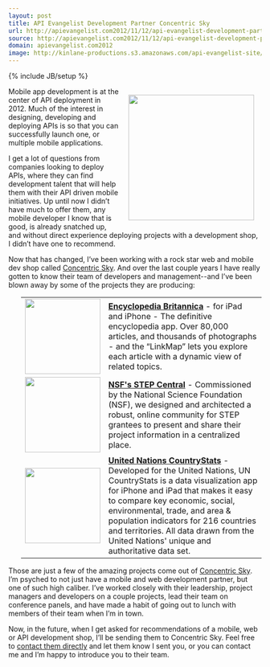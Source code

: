 ```yaml
---
layout: post
title: API Evangelist Development Partner Concentric Sky
url: http://apievangelist.com2012/11/12/api-evangelist-development-partner,-concentric-sky/
source: http://apievangelist.com2012/11/12/api-evangelist-development-partner,-concentric-sky/
domain: apievangelist.com2012
image: http://kinlane-productions.s3.amazonaws.com/api-evangelist-site/blog/Concentric-Sky-Black-White.png
---
```

{% include JB/setup %}
<p><a title="Concentric Sky" href="http://concentricsky.com/"><img style="padding: 15px;" src="https://s3.amazonaws.com/kinlane-productions/concentric-sky/Concentric-Sky-Black-White.png" alt="" width="250" align="right" /></a></p>
<p>Mobile app development is at the center of API deployment in 2012.  Much of the interest in designing, developing and deploying APIs is so that you can successfully launch one, or multiple mobile applications.</p>
<p>I get a lot of questions from companies looking to deploy APIs, where they can find development talent that will help them with their API driven mobile initiatives.  Up until now I didn&rsquo;t have much to offer them, any mobile developer I know that is good, is already snatched up, and without direct experience deploying projects with a development shop, I didn&rsquo;t have one to recommend.</p>
<p>Now that has changed, I&rsquo;ve been working with a rock star web and mobile dev shop called <a href="http://concentricsky.com/">Concentric Sky</a>. And over the last couple years I have really gotten to know their team of developers and management--and I&rsquo;ve been blown away by some of the projects they are producing:</p>
<table style="padding-left: 25px;" cellpadding="5" width="90%" align="center">
<tbody>
<tr>
<td width="150" align="center"><a href="http://concentricsky.com/work/encyclopaedia-britannica-app"><img src="https://s3.amazonaws.com/kinlane-productions/concentric-sky/Concentric-Sky-Encyclopaedia-Britannica-App.png" alt="" width="150" /></a></td>
<td><strong><a href="http://concentricsky.com/work/encyclopaedia-britannica-app">Encyclopedia Britannica</a></strong> - for iPad and iPhone - The definitive encyclopedia app. Over 80,000 articles, and thousands of photographs - and the &ldquo;LinkMap&rdquo; lets you explore each article with a dynamic view of related topics.</td>
</tr>
<tr>
<td width="150" align="center"><a href="http://concentricsky.com/work/national-science-foundation-stepcentral"> <img src="https://s3.amazonaws.com/kinlane-productions/concentric-sky/Concentric-Sky-NSF-STEP-Central.png" alt="" width="150" /> </a></td>
<td><strong><a href="http://concentricsky.com/work/national-science-foundation-stepcentral">NSF's STEP Central</a></strong> - Commissioned by the National Science Foundation (NSF), we designed and architected a robust, online community for STEP grantees to present and share their project information in a centralized place.</td>
</tr>
<tr>
<td width="150" align="center"><a href="http://concentricsky.com/work/united-nations-countrystats"> <img src="https://s3.amazonaws.com/kinlane-productions/concentric-sky/Concentric-Sky-United-Nations-Country-Stats.png" alt="" width="150" /> </a></td>
<td><strong><a href="http://concentricsky.com/work/united-nations-countrystats">United Nations CountryStats</a></strong> - Developed for the United Nations, UN CountryStats is a data visualization app for iPhone and iPad that makes it easy to compare key economic, social, environmental, trade, and area &amp; population indicators for 216 countries and territories. All data drawn from the United Nations' unique and authoritative data set.</td>
</tr>
</tbody>
</table>
<p>Those are just a few of the amazing projects come out of <a href="http://concentricsky.com/">Concentric Sky</a>.  I&rsquo;m psyched to not just have a mobile and web development partner, but one of such high caliber.  I&rsquo;ve worked closely with their leadership, project managers and developers on a couple projects, lead their team on conference panels, and have made a habit of going out to lunch with members of their team when I&rsquo;m in town. &nbsp;</p>
<p>Now, in the future, when I get asked for recommendations of a mobile, web or API development shop, I&rsquo;ll be sending them to Concentric Sky.  Feel free to <a href="http://concentricsky.com/contact">contact them directly</a> and let them know I sent you, or you can contact me and I&rsquo;m happy to introduce you to their team.</p>

